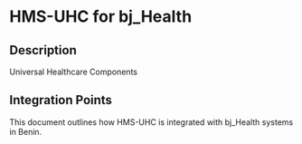 # HMS-UHC for bj_Health

## Description

Universal Healthcare Components

## Integration Points

This document outlines how HMS-UHC is integrated with bj_Health systems in Benin.
